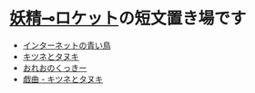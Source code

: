 # [妖精⊸ロケット](https://hexe.net/)の短文置き場です

* [インターネットの青い鳥](blue-bird-in-the-21st-century.md)
* [キツネとタヌキ](kitsune-to-tanuki.md)
* [おれおのくっきー](oreo.md)
* [戯曲 - キツネとタヌキ](/gikyoku-kitsune-to-tanuki.md)



